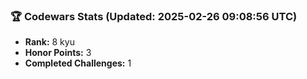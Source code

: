 ### 🏆 Codewars Stats (Updated: 2025-02-26 09:08:56 UTC)

- **Rank:** 8 kyu
- **Honor Points:** 3
- **Completed Challenges:** 1
